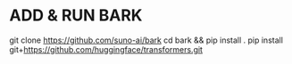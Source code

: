 # ADD & RUN BARK
git clone https://github.com/suno-ai/bark
cd bark && pip install .
pip install git+https://github.com/huggingface/transformers.git 